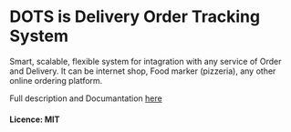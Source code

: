 # DOTS is Delivery Order Tracking System

Smart, scalable, flexible system for 
intagration with any service of Order and Delivery.
It can be internet shop, Food marker (pizzeria), any 
other online ordering platform. 

Full description and Documantation [here](docs/README.md)

#### Licence: **MIT**